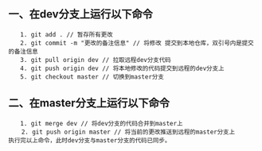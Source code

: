 ## 一、在dev分支上运行以下命令

```
　　1. git add . // 暂存所有更改
　　2. git commit -m "更改的备注信息" // 将修改 提交到本地仓库，双引号内是提交的备注信息
　　3. git pull origin dev // 拉取远程dev分支代码
　　4. git push origin dev // 将本地修改的代码提交到远程的dev分支上
　　5. git checkout master // 切换到master分支
```

## 二、在master分支上运行以下命令

```
　　1. git merge dev // 将dev分支的代码合并到master上
　  2. git push origin master // 将当前的更改推送到远程的master分支上
执行完以上命令，此时dev分支与master分支的代码已同步。
```

